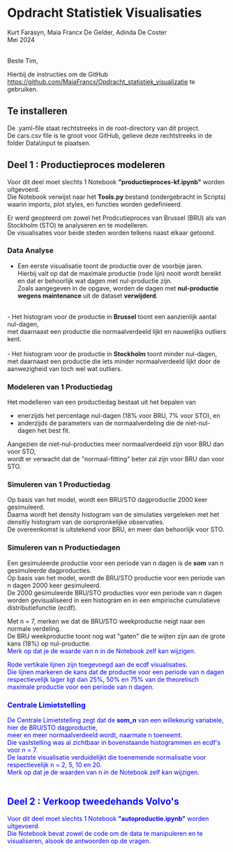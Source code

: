 # Opdracht Statistiek Visualisaties

Kurt Farasyn, Maia Francx De Gelder, Adinda De Coster <br>
Mei 2024
<br>
<br>

Beste Tim,

Hierbij de instructies om de GitHub https://github.com/MaiaFrancx/Opdracht_statistiek_visualizatie te gebruiken.

## Te installeren

De .yaml-file staat rechtstreeks in de root-directory van dit project. <br>
De cars.csv file is te groot voor GitHub, gelieve deze rechtstreeks in de folder Data\input te plaatsen.
<br>


## Deel 1 : Productieproces modeleren

Voor dit deel moet slechts 1 Notebook <b>"productieproces-kf.ipynb"</b> worden uitgevoerd. <br>
Die Notebook verwijst naar het <b>Tools.py</b> bestand (ondergebracht in Scripts) waarin imports, plot styles, en functies worden gedefinieerd.

Er werd geopteerd om zowel het Prodcutieproces van Brussel (BRU) als van Stockholm (STO) te analyseren en te modelleren. <br>
De visualisaties voor beide steden worden telkens naast elkaar getoond. <br>


### Data Analyse

- Een eerste visualisatie toont de productie over de voorbije jaren. <br>
Hierbij valt op dat de maximale productie (rode lijn) nooit wordt bereikt en dat er behoorlijk wat dagen met nul-productie zijn. <br>
Zoals aangegeven in de opgave, worden de dagen met <b>nul-productie wegens maintenance</b> uit de dataset <b>verwijderd</b>. <br>
<br>
- Het histogram voor de productie in <b>Brussel</b> toont een aanzienlijk aantal nul-dagen, <br>
met daarnaast een productie die normaalverdeeld lijkt en nauwelijks outliers kent. <br>
<br>
- Het histogram voor de productie in <b>Stockholm</b> toont minder nul-dagen, <br>
met daarnaast een productie die iets minder normaalverdeeld lijkt door de aanwezigheid van toch wel wat outliers. <br>


### Modeleren van 1 Productiedag

Het modelleren van een productiedag bestaat uit het bepalen van <br>
- enerzijds het percentage nul-dagen (18% voor BRU, 7% voor STO), en <br>
- anderzijds de parameters van de normaalverdeling die de niet-nul-dagen het best fit. <br>

Aangezien de niet-nul-producties meer normaalverdeeld zijn voor BRU dan voor STO, <br>
wordt er verwacht dat de "normaal-fitting" beter zal zijn voor BRU dan voor STO. <br>


### Simuleren van 1 Productiedag

Op basis van het model, wordt een BRU/STO dagproductie 2000 keer gesimuleerd. <br>
Daarna wordt het density histogram van de simulaties vergeleken met het densitiy histogram van de oorspronkelijke observaties. <br>
De overeenkomst is uitstekend voor BRU, en meer dan behoorlijk voor STO. <br>


### Simuleren van n Productiedagen

Een gesimuleerde productie voor een periode van n dagen is de <b>som</b> van n gesimuleerde dagproducties. <br>
Op basis van het model, wordt de BRU/STO productie voor een periode van n dagen 2000 keer gesimuleerd. <br>
De 2000 gesimuleerde BRU/STO producties voor een periode van n dagen worden gevisualiseerd in een histogram en in een empirische cumulatieve distributiefunctie (ecdf).

Met n = 7, merken we dat de BRU/STO weekproductie neigt naar een normale verdeling. <br>
De BRU weekproductie toont nog wat "gaten" die te wijten zijn aan de grote kans (18%) op nul-productie. <br>
<font color="blue"> Merk op dat je de waarde van n in de Notebook zelf kan wijzigen. <br>
    
Rode vertikale lijnen zijn toegevoegd aan de ecdf visualisaties. <br>
Die lijnen markeren de kans dat de productie voor een periode van n dagen respectievelijk lager ligt dan 25%, 50% en 75% van de theoretisch maximale productie voor een periode van n dagen.


### Centrale Limietstelling    

De Centrale Limietstelling zegt dat de <b>som_n</b> van een willekeurig variabele, hier de BRU/STO dagproductie, <br>
meer en meer normaalverdeeld wordt, naarmate n toeneemt. <br>
Die vaststelling was al zichtbaar in bovenstaande histogrammen en ecdf's voor n = 7. <br>
De laatste visualisatie verduidelijkt die toenemende normalisatie voor respectievelijk n = 2, 5, 10 en 20. <br>
<font color="blue"> Merk op dat je de waarden van n in de Notebook zelf kan wijzigen. <br>
<br>    


## Deel 2 : Verkoop tweedehands Volvo's

Voor dit deel moet slechts 1 Notebook <b>"autoproductie.ipynb"</b> worden uitgevoerd. <br>
Die Notebook bevat zowel de code om de data te manipuleren en te visualiseren, alsook de antwoorden op de vragen. <br>
<br>
